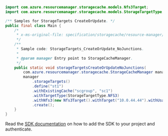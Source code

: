```java
import com.azure.resourcemanager.storagecache.models.Nfs3Target;
import com.azure.resourcemanager.storagecache.models.StorageTargetType;

/** Samples for StorageTargets CreateOrUpdate. */
public final class Main {
    /*
     * x-ms-original-file: specification/storagecache/resource-manager/Microsoft.StorageCache/stable/2022-01-01/examples/StorageTargets_CreateOrUpdate_NoJunctions.json
     */
    /**
     * Sample code: StorageTargets_CreateOrUpdate_NoJunctions.
     *
     * @param manager Entry point to StorageCacheManager.
     */
    public static void storageTargetsCreateOrUpdateNoJunctions(
        com.azure.resourcemanager.storagecache.StorageCacheManager manager) {
        manager
            .storageTargets()
            .define("st1")
            .withExistingCache("scgroup", "sc1")
            .withTargetType(StorageTargetType.NFS3)
            .withNfs3(new Nfs3Target().withTarget("10.0.44.44").withUsageModel("READ_HEAVY_INFREQ"))
            .create();
    }
}
```

Read the [SDK documentation](https://github.com/Azure/azure-sdk-for-java/blob/azure-resourcemanager-storagecache_1.0.0-beta.5/sdk/storagecache/azure-resourcemanager-storagecache/README.md) on how to add the SDK to your project and authenticate.
